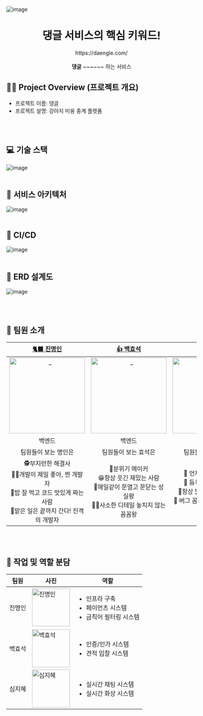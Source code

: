 ![image](https://github.com/user-attachments/assets/1571a693-841e-471b-8b45-4efba5601e26)

<div align=center>
  <h1> 댕글 서비스의 핵심 키워드! </h2>
  https://daengle.com/
  <br>
  <br>
  <strong>댕글</strong> ~~~~~~ 하는 서비스
  <br>


</div>

## 🧑‍💻 Project Overview (프로젝트 개요)
- 프로젝트 이름: 댕글
- 프로젝트 설명: 강아지 미용 중계 플랫폼

<br/>
<br/>

## 💻 기술 스택
![image](https://github.com/user-attachments/assets/df0e52ef-007d-4154-aa30-6b2cdfb31bbc)
<br />
<br />

## 🦉 서비스 아키텍처
![image](https://github.com/user-attachments/assets/bd2b5c99-8bcc-44e8-915b-a85efdf93341)
<br />
<br />

## 🦉 CI/CD
![image](https://github.com/user-attachments/assets/e9916060-7677-4c43-8a42-1fc8ad517c69)
<br />
<br />

## 🦉 ERD 설계도
![image](https://github.com/user-attachments/assets/f1980534-20ec-441f-8d53-d0d0cfead8a2)

<br />
<br />

## 👥 팀원 소개
|                                              [🐈‍⬛ 진명인](https://github.com/myeonginjin)                                               |                                              [👍 백효석](https://github.com/alexization)                                               |                                               [🌱 심지혜](https://github.com/sapientia1007)                                                |
| :-------------------------------------------------------------------------------------------------------------------------------------: | :-------------------------------------------------------------------------------------------------------------------------------: | :-------------------------------------------------------------------------------------------------------------------------------: |
| <a href="https://github.com/myeonginjin"> <img src="https://avatars.githubusercontent.com/myeonginjin" width=200px alt="_"/> </a> | <a href="https://github.com/alexization"> <img src="https://avatars.githubusercontent.com/alexization" width=200px alt="_"/> </a> | <a href="https://github.com/sapientia1007"> <img src="https://avatars.githubusercontent.com/sapientia1007" width=200px alt="_"/> </a> |
|                                                               백엔드                                                                |                                                            백엔드                                                             |                                                              백엔드                                                               |
|                                                 팀원들이 보는 명인은                                                                    |                                                       팀원들이 보는 효석은                                                        |                                                         팀원들이 보는 지혜는                                                        |
| 🕵️‍부지런한 해결사 <br/> 👩‍💻개발이 제일 좋아, 찐 개발자 <br/> 🍜밥 잘 먹고 코드 맛있게 짜는 사람 <br/> 🚗맡은 일은 끝까지 간다! 진격의 개발자|🤩분위기 메이커<br/>😁항상 웃긴 재밌는 사람<br/>🏃‍매일같이 문열고 문닫는 성실왕<br/>👨‍🏫사소한 디테일 놓치지 않는 꼼꼼왕|🥳 언제나 맑은 긍정왕 <br />🔫 듬직한 트러블 슈터 <br />🤩항상 밝은 분위기 메이커 <br />🎯 버그 꼼짝마! 백발백중 버그 퇴치|

<br />
<br />

## 🔨 작업 및 역할 분담

| 팀원  | 사진 | 역할 |
|-----------------|-----------------|-----------------|
| 진명인    |  <img src="https://avatars.githubusercontent.com/myeonginjin" alt="진명인" width="100"> | <ul><li>인프라 구축</li><li>페이먼츠 시스템</li><li>금칙어 필터링 시스템</li></ul>     |
| 백효석   |  <img src="https://avatars.githubusercontent.com/alexization" alt="백효석" width="100">| <ul><li>인증/인가 시스템</li><li>견적 입찰 시스템</li> |
| 심지혜   |  <img src="https://avatars.githubusercontent.com/sapientia1007" alt="심지혜" width="100">    |<ul><li>실시간 채팅 시스템</li><li>실시간 화상 시스템</li></ul>  |

<br/> 
<br/>
